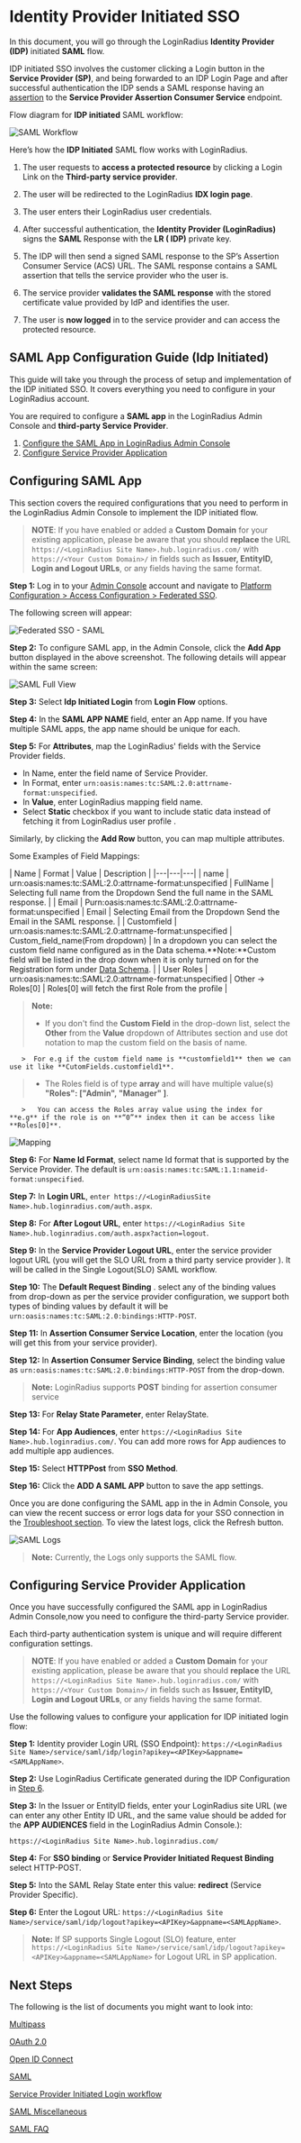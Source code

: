 # Identity Provider Initiated SSO

In this document, you will go through the LoginRadius **Identity Provider (IDP)** initiated **SAML** flow.

IDP initiated SSO involves the customer clicking a Login button in the **Service Provider (SP)**, and being forwarded to an IDP Login Page and after successful authentication the IDP sends a SAML response having an [assertion](/single-sign-on/tutorial/federated-sso/saml/overview/#identity-provider-initiated-sso) to the **Service Provider Assertion Consumer Service** endpoint.

Flow diagram for  **IDP initiated** SAML workflow:

![SAML Workflow](https://apidocs.lrcontent.com/images/sp-drawio-3-drawio_17326619cdd02042b01.35254922.png "Workflow")

Here’s how the **IDP Initiated** SAML flow works with LoginRadius.

1. The user requests to **access a protected resource** by clicking a Login Link on the  **Third-party service provider**.

2. The user will be redirected to the  LoginRadius **IDX  login page**.

3. The user enters their LoginRadius user credentials.

4. After successful authentication, the **Identity Provider (LoginRadius)**  signs the **SAML** Response with the **LR ( IDP)** private key.

5. The IDP will then send a signed SAML response to the  SP’s Assertion Consumer Service (ACS) URL. The SAML response contains a SAML assertion that tells the service provider who the user is.

6. The service provider **validates the SAML response** with the stored certificate value provided by IdP and identifies the user.

7. The user is **now logged** in to the service provider and can access the protected resource.

## SAML App Configuration Guide (Idp Initiated)
This guide will take you through the process of setup and implementation of the IDP initiated SSO. It covers everything you need to configure in your LoginRadius account.

You are required to configure a **SAML app**  in the  LoginRadius Admin Console and **third-party Service Provider**.

1. [Configure the SAML App in LoginRadius Admin Console](#configuringsamlapp1)
2. [Configure Service Provider Application](#configuringserviceproviderapplication2)


## Configuring SAML App

This section covers the required configurations that you need to perform in the LoginRadius Admin Console to implement the IDP initiated flow.

> **NOTE**: If you have enabled or added a **Custom Domain** for your existing application, please be aware that you should **replace** the URL `https://<LoginRadius Site Name>.hub.loginradius.com/` with `https://<Your Custom Domain>/`  in fields such as **Issuer, EntityID, Login and Logout URLs**, or any fields having the same format.

**Step 1:** Log in to your [Admin Console](https://adminconsole.loginradius.com/) account and navigate to [Platform Configuration > Access Configuration > Federated SSO](https://adminconsole.loginradius.com/platform-configuration/access-configuration/federated-sso/saml).


The following screen will appear:

![Federated SSO - SAML](https://apidocs.lrcontent.com/images/sso-5_1132363918ab8aaad49.09134097.png "Federated SSO - SAML")

**Step 2:** To configure SAML app, in the Admin Console, click the **Add App** button displayed in the above screenshot. The following details will appear within the same screen:

![SAML Full View](https://apidocs.lrcontent.com/images/IDP_14958176816425c038a86819.63382371.png "SAML Full View")

**Step 3:** Select **Idp Initiated Login** from **Login Flow** options.

**Step 4:** In the **SAML APP NAME** field, enter an App name. If you have multiple SAML apps, the app name should be unique for each.

**Step 5:** For **Attributes**, map the LoginRadius' fields with the Service Provider fields.

   - In Name, enter the field name of Service Provider.
   - In Format, enter `urn:oasis:names:tc:SAML:2.0:attrname-format:unspecified`.
   - In **Value**, enter LoginRadius mapping field name.
   - Select **Static** checkbox if you want to include static data instead of fetching it from LoginRadius user profile .  
   
Similarly, by clicking the **Add Row** button, you can map multiple attributes.

Some Examples of Field Mappings:


| Name | Format | Value | Description |
|---|---|---|
| name  | urn:oasis:names:tc:SAML:2.0:attrname-format:unspecified  | FullName  | Selecting full name from the Dropdown Send the full name in the SAML  response. |
| Email  | Purn:oasis:names:tc:SAML:2.0:attrname-format:unspecified  | Email  | Selecting Email from the Dropdown Send the Email in the SAML response. |
|  Customfield | urn:oasis:names:tc:SAML:2.0:attrname-format:unspecified  |  Custom_field_name(From dropdown) | In a dropdown you can select the custom field name configured as in the Data schema.**Note:**Custom field will be listed in the drop down when it is only turned on for the Registration form under [Data Schema](https://adminconsole.loginradius.com/platform-configuration/authentication-configuration/standard-login/data-schema). |
|  User Roles | urn:oasis:names:tc:SAML:2.0:attrname-format:unspecified  |  Other -> Roles[0] | Roles[0] will fetch the first Role from the profile |

> **Note:**
> - If you don't find the **Custom Field** in the drop-down list, select the **Other** from the **Value** dropdown of Attributes section and use dot notation to map the custom field on the basis of name.

       >  For e.g if the custom field name is **customfield1** then we can use it like **CutomFields.customfield1**. 


> - The Roles field is of type **array** and will have multiple value(s) **"Roles": ["Admin", "Manager" ]**.

       >   You can access the Roles array value using the index for **e.g** if the role is on **“0”** index then it can be access like **Roles[0]**. 

![Mapping](https://apidocs.lrcontent.com/images/IDP_2387619e0d1aa22059.67754409.png "Mapping")

**Step 6:** For **Name Id Format**, select name Id format that is supported by the Service Provider. The default is `urn:oasis:names:tc:SAML:1.1:nameid-format:unspecified`.

**Step 7:** In **Login URL**, `enter https://<LoginRadiusSite Name>.hub.loginradius.com/auth.aspx`.

**Step 8:** For **After Logout URL**, enter `https://<LoginRadius Site Name>.hub.loginradius.com/auth.aspx?action=logout`.

**Step 9:** In the **Service Provider Logout URL**, enter the service provider logout URL (you will get the SLO URL from a third party service provider ). It will be called in the Single Logout(SLO) SAML workflow.

**Step 10:** The **Default Request Binding** . select any of the binding values from drop-down as per the service provider configuration, we support both types of binding values by default it will be `urn:oasis:names:tc:SAML:2.0:bindings:HTTP-POST`.

**Step 11:** In **Assertion Consumer Service Location**, enter the location (you will get this from your service provider).

**Step 12:** In **Assertion Consumer Service Binding**, select the binding value as `urn:oasis:names:tc:SAML:2.0:bindings:HTTP-POST` from the drop-down.

> **Note:** LoginRadius supports **POST** binding for assertion consumer service

**Step 13:** For **Relay State Parameter**, enter RelayState.

**Step 14:** For **App Audiences**, enter  `https://<LoginRadius Site Name>.hub.loginradius.com/`. You can add more rows for App audiences to add multiple app audiences.

**Step 15:** Select **HTTPPost** from **SSO Method**. 

**Step 16:** Click the **ADD A SAML APP** button to save the app settings. 

Once you are done configuring the SAML app in the in Admin Console, you can view the recent success or error logs data for your SSO connection in the [Troubleshoot section](https://adminconsole.loginradius.com/platform-configuration/access-configuration/federated-sso/trouble-shoot). To view the latest logs, click the Refresh button.

![SAML Logs](https://apidocs.lrcontent.com/images/sso-7_2189663918b726e9a42.92739165.png "SAML Logs")

> **Note:** Currently, the Logs only supports the SAML flow.

## Configuring Service Provider Application

Once you have successfully configured the SAML app in LoginRadius Admin Console,now you need to configure the third-party Service provider.

Each third-party authentication system is unique and will require different configuration settings. 

> **NOTE**: If you have enabled or added a **Custom Domain** for your existing application, please be aware that you should **replace** the URL `https://<LoginRadius Site Name>.hub.loginradius.com/` with `https://<Your Custom Domain>/`  in fields such as **Issuer, EntityID, Login and Logout URLs**, or any fields having the same format.

Use the following values to configure your application for IDP  initiated login flow:


**Step 1:**  Identity provider Login URL (SSO Endpoint): `https://<LoginRadius Site Name>/service/saml/idp/login?apikey=<APIKey>&appname=<SAMLAppName>`.

**Step 2:** Use LoginRadius Certificate  generated during the IDP Configuration in [Step 6](#step6).

**Step 3:**  In the Issuer or EntityID fields, enter your LoginRadius site URL (we can enter any other Entity ID URL, and the same value should be added for the **APP AUDIENCES** field in the LoginRadius Admin Console.): 

`https://<LoginRadius Site Name>.hub.loginradius.com/`


**Step 4:** For **SSO binding** or **Service Provider Initiated Request Binding** select HTTP-POST. 

**Step 5:** Into the SAML Relay State enter this value: **redirect** (Service Provider Specific).

**Step 6:** Enter the Logout URL: `https://<LoginRadius Site Name>/service/saml/idp/logout?apikey=<APIKey>&appname=<SAMLAppName>`.

> **Note:** If SP supports Single Logout (SLO) feature, enter `https://<LoginRadius Site Name>/service/saml/idp/logout?apikey=<APIKey>&appname=<SAMLAppName>` for Logout URL in SP application.

## Next Steps

The following is the list of documents you might want to look into:

[Multipass](/single-sign-on/tutorial/federated-sso/multipass/)

[OAuth 2.0](/single-sign-on/tutorial/federated-sso/oauth-2-0/oauth-2-0-overview/)

[Open ID Connect](/single-sign-on/tutorial/federated-sso/openid-connect/openid-connect-overview/)

[SAML](/single-sign-on/tutorial/federated-sso/saml/overview/)

[Service Provider Initiated Login workflow](/single-sign-on/tutorial/federated-sso/saml/sp-initiated/)

[SAML Miscellaneous](/single-sign-on/concept/saml-miscellaneous/Usage/)

[SAML FAQ](/single-sign-on/concept/saml-miscellaneous/samlfaq/)